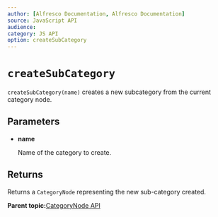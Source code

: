 ```yaml
---
author: [Alfresco Documentation, Alfresco Documentation]
source: JavaScript API
audience: 
category: JS API
option: createSubCategory
---
```


# `createSubCategory`

`createSubCategory(name)` creates a new subcategory from the current category node.

## Parameters

-   **name**

    Name of the category to create.


## Returns

Returns a `CategoryNode` representing the new sub-category created.

**Parent topic:**[CategoryNode API](../references/API-JS-CategoryNode.md)

